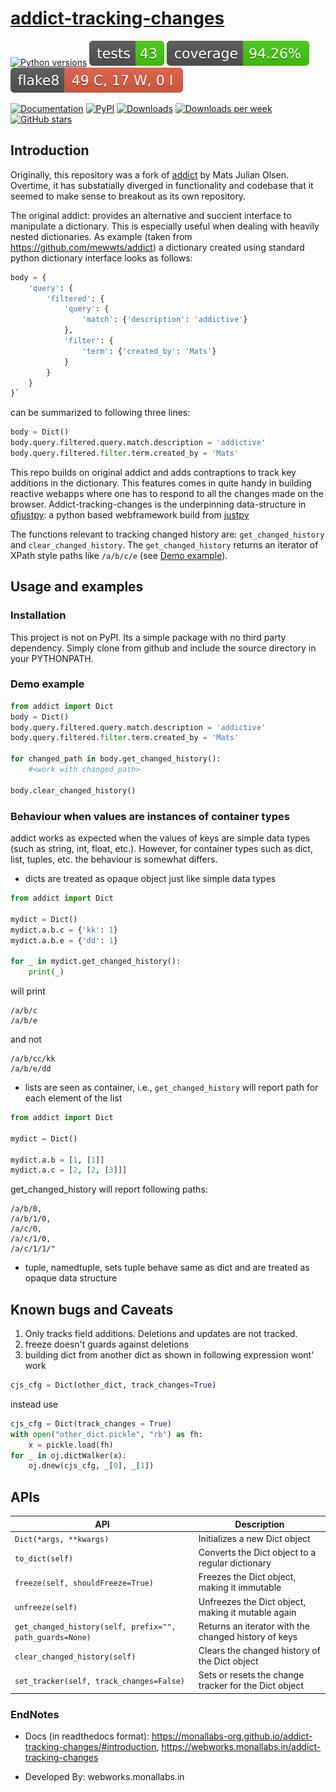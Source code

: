 # [addict-tracking-changes](https://github.com/Monallabs-org/addict-tracking-changes)


[![Python versions](https://img.shields.io/badge/Python-3.11-green)](https://pypi.python.org/pypi/addict-tracking-changes)
[![Tests Status](https://github.com/ofjustpy/addict-tracking-changes/blob/main/badge_tests.svg)](https://github.com/ofjustpy/addict-tracking-changes/actions)
[![Coverage Status](https://github.com/ofjustpy/addict-tracking-changes/blob/main/badge_coverage.svg)](https://github.com/ofjustpy/addict-tracking-changes/actions)
[![Flake8 Status](https://github.com/ofjustpy/addict-tracking-changes/blob/main/badge_flake8.svg)](https://github.com/ofjustpy/addict-tracking-changes/actions)

[![Documentation](https://img.shields.io/badge/doc-latest-blue.svg)](https://ofjustpy.github.io/addict-tracking-changes/)
[![PyPI](https://img.shields.io/pypi/v/addict-tracking-changes.svg)](https://pypi.python.org/pypi/addict-tracking-changes)
[![Downloads](https://pepy.tech/badge/addict-tracking-changes)](https://pepy.tech/project/addict-tracking-changes)
[![Downloads per week](https://pepy.tech/badge/addict-tracking-changes/week)](https://pepy.tech/project/addict-tracking-changes)
[![GitHub stars](https://img.shields.io/github/stars/ofjustpy/addict-tracking-changes.svg)](https://github.com/ofjustpy/addict-tracking-changes/stargazers)


## Introduction

Originally, this repository was a fork of [addict](https://github.com/mewwts/addict) by Mats Julian Olsen.
Overtime, it has substatially diverged in functionality and codebase that it seemed to make
sense to breakout as its own repository. 

The original addict:  provides an alternative and succient interface to manipulate a dictionary. This is especially
useful when dealing with heavily nested dictionaries. As example (taken from https://github.com/mewwts/addict)
a dictionary created using standard python dictionary interface looks as follows:
```python
body = {
    'query': {
        'filtered': {
            'query': {
                'match': {'description': 'addictive'}
            },
            'filter': {
                'term': {'created_by': 'Mats'}
            }
        }
    }
}`

``` 
can be summarized to following three lines:

```python
body = Dict()
body.query.filtered.query.match.description = 'addictive'
body.query.filtered.filter.term.created_by = 'Mats'
```

This repo builds on original addict and adds contraptions to track key additions in the dictionary.
This features comes in quite handy in building reactive webapps where one has to respond 
to all the changes made on the browser. Addict-tracking-changes is the underpinning
data-structure in [ofjustpy](https://github.com/Monallabs-org/ofjustpy): a python based webframework build from [justpy](https://github.com/justpy-org/justpy)
 
The functions relevant to tracking changed history are:
`get_changed_history` and `clear_changed_history`. 
The `get_changed_history` returns an iterator of XPath style paths like `/a/b/c/e` (see [Demo example](#demo-example)). 

## Usage and examples

### Installation
This project is not on PyPI. Its a simple package with no third party dependency. 
Simply clone from github and include the source directory in your PYTHONPATH. 

### Demo example

```python
from addict import Dict
body = Dict()
body.query.filtered.query.match.description = 'addictive'
body.query.filtered.filter.term.created_by = 'Mats'

for changed_path in body.get_changed_history():
    #<work with changed_path>

body.clear_changed_history()
```

### Behaviour when values are instances of container types 
addict works as expected when the values of keys are simple data types (such as string, int, float, etc.). However, for container types such as dict, list, tuples, etc. the behaviour is somewhat differs. 

* dicts are treated as opaque object just like simple data types

```python
from addict import Dict

mydict = Dict()
mydict.a.b.c = {'kk': 1}
mydict.a.b.e = {'dd': 1}

for _ in mydict.get_changed_history():
    print(_) 
```
will print
```
/a/b/c
/a/b/e
```
and not 
```
/a/b/cc/kk
/a/b/e/dd
```

* lists
are seen as container, i.e., `get_changed_history` will report path for each element of
the list 

```python
from addict import Dict

mydict = Dict()

mydict.a.b = [1, [1]]
mydict.a.c = [2, [2, [3]]]
```
get_changed_history will report following paths:
```
/a/b/0,
/a/b/1/0,
/a/c/0,
/a/c/1/0,
/a/c/1/1/"
```

* tuple, namedtuple, sets
tuple  behave same as dict and are treated as opaque data structure


## Known bugs and Caveats
1. Only tracks  field additions.  Deletions and updates are not tracked. 
2. freeze doesn't guards against deletions
3. building dict from another dict as shown in following expression wont' work
```python
cjs_cfg = Dict(other_dict, track_changes=True)
```
instead use
```python 
cjs_cfg = Dict(track_changes = True)
with open("other_dict.pickle", "rb") as fh:
    x = pickle.load(fh)
for _ in oj.dictWalker(x):
    oj.dnew(cjs_cfg, _[0], _[1])

```

## APIs
| API                                                  | Description                                        |
|------------------------------------------------------|----------------------------------------------------|
| `Dict(*args, **kwargs)`                              | Initializes a new Dict object                      |
| `to_dict(self)`                                      | Converts the Dict object to a regular dictionary   |
| `freeze(self, shouldFreeze=True)`                    | Freezes the Dict object, making it immutable       |
| `unfreeze(self)`                                     | Unfreezes the Dict object, making it mutable again |
| `get_changed_history(self, prefix="", path_guards=None)` | Returns an iterator with the changed history of keys |
| `clear_changed_history(self)`                        | Clears the changed history of the Dict object      |
| `set_tracker(self, track_changes=False)`             | Sets or resets the change tracker for the Dict object |



### EndNotes
- Docs (in readthedocs format): https://monallabs-org.github.io/addict-tracking-changes/#introduction, https://webworks.monallabs.in/addict-tracking-changes

- Developed By: webworks.monallabs.in

